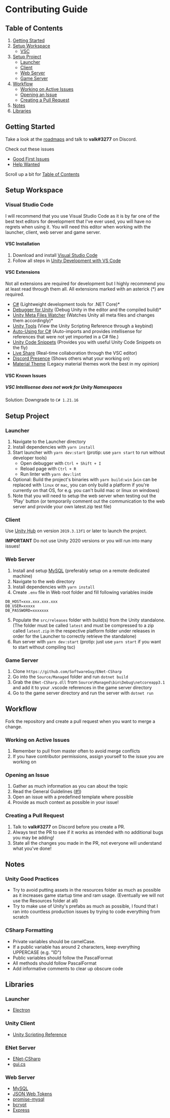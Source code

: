 # Contributing Guide

## Table of Contents

1. [Getting Started](#getting-started)
2. [Setup Workspace](#setup-workspace)
    - [VSC](#visual-studio-code)
3. [Setup Project](#setup-project)
    - [Launcher](#launcher)
    - [Client](#client)
    - [Web Server](#web-server)
    - [Game Server](#game-server)
4. [Workflow](#workflow)
    - [Working on Active Issues](#working-on-active-issues)
    - [Opening an Issue](#opening-an-issue)
    - [Creating a Pull Request](#creating-a-pull-request)
5. [Notes](#notes)
6. [Libraries](#libraries)

## Getting Started

Take a look at the [roadmaps](https://github.com/valkyrienyanko/The-MMORPG-Project/issues?q=is%3Aopen+is%3Aissue+label%3Aroadmap) and talk to **valk#3277** on Discord.

Check out these issues
- [Good First Issues](https://github.com/valkyrienyanko/The-MMORPG-Project/issues?q=is%3Aopen+is%3Aissue+label%3A"good+first+issue")
- [Help Wanted](https://github.com/valkyrienyanko/The-MMORPG-Project/issues?q=is%3Aopen+is%3Aissue+label%3A"help+wanted")

Scroll up a bit for [Table of Contents](https://github.com/valkyrienyanko/The-MMORPG-Project/blob/master/.github/CONTRIBUTING.md#table-of-contents)

## Setup Workspace

### Visual Studio Code

I will recommend that you use Visual Studio Code as it is by far one of the best text editors for development that I've ever used, you will have no regrets when using it. You will need this editor when working with the launcher, client, web server and game server.

#### VSC Installation

1. Download and install [Visual Studio Code](https://code.visualstudio.com)
2. Follow all steps in [Unity Development with VS Code](https://code.visualstudio.com/docs/other/unity)

#### VSC Extensions

Not all extensions are required for development but I highly recommend you at least read through them all. All extensions marked with an asterick (*) are required.
- [C#](https://marketplace.visualstudio.com/items?itemName=ms-dotnettools.csharp) (Lightweight development tools for .NET Core)*
- [Debugger for Unity](https://marketplace.visualstudio.com/items?itemName=Unity.unity-debug) (Debug Unity in the editor and the compiled build)*
- [Unity Meta Files Watcher](https://marketplace.visualstudio.com/items?itemName=PTD.vscode-unitymeta) (Watches Unity all meta files and changes them accordingly)*
- [Unity Tools](https://marketplace.visualstudio.com/items?itemName=Tobiah.unity-tools) (View the Unity Scripting Reference through a keybind)
- [Auto-Using for C#](https://marketplace.visualstudio.com/items?itemName=Fudge.auto-using) (Auto-imports and provides intellisense for references that were not yet imported in a C# file.)
- [Unity Code Snippets](https://marketplace.visualstudio.com/items?itemName=kleber-swf.unity-code-snippets) (Provides you with useful Unity Code Snippets on the fly)
- [Live Share](https://marketplace.visualstudio.com/items?itemName=MS-vsliveshare.vsliveshare) (Real-time collaboration through the VSC editor)
- [Discord Presence](https://marketplace.visualstudio.com/items?itemName=icrawl.discord-vscode) (Shows others what your working on)
- [Material Theme](https://marketplace.visualstudio.com/items?itemName=Equinusocio.vsc-material-theme) (Legacy material themes work the best in my opinion)

#### VSC Known Issues
##### VSC Intellisense does not work for Unity Namespaces

Solution: Downgrade to `C# 1.21.16`

## Setup Project
### Launcher

1. Navigate to the Launcher directory
2. Install dependencies with `yarn install`
3. Start launcher with `yarn dev:start` (protip: use `yarn start` to run without developer tools)
    - Open debugger with `Ctrl + Shift + I`
    - Reload page with `Ctrl + R`
    - Run linter with `yarn dev:lint`
4. Optional: Build the project's binaries with `yarn build:win` (`win` can be replaced with `linux` or `mac`, you can only build a platform if you're currently on that OS, for e.g. you can't build mac or linux on windows)
5. Note that you will need to setup the web server when testing out the 'Play' button (or temporarily comment out the communication to the web server and provide your own latest.zip test file)

### Client

Use [Unity Hub](https://unity3d.com/get-unity/download) on version `2019.3.13f1` or later to launch the project.

**IMPORTANT** Do not use Unity 2020 versions or you will run into many issues!

### Web Server

1. Install and setup [MySQL](https://dev.mysql.com/downloads/installer/) (preferably setup on a remote dedicated machine)
2. Navigate to the web directory
3. Install dependencies with `yarn install`
4. Create `.env` file in Web root folder and fill following variables inside
```
DB_HOST=xxx.xxx.xxx.xxx
DB_USER=xxxxx
DB_PASSWORD=xxxxxxx
```
5. Populate the `src/releases` folder with build(s) from the Unity standalone. (The folder must be called `latest` and must be compressed to a zip called `latest.zip` in the respective platform folder under releases in order for the Launcher to correctly retrieve the standalone)
6. Run server with `yarn dev:start` (protip: just use `yarn start` if you want to start without compiling tsc)

### Game Server

1. Clone `https://github.com/SoftwareGuy/ENet-CSharp`
2. Go into the `Source/Managed` folder and run `dotnet build`
3. Grab the `ENet-CSharp.dll` from `Source\Managed\bin\Debug\netcoreapp3.1` and add it to your .vscode references in the game server directory
4. Go to the game server directory and run the server with `dotnet run`

## Workflow

Fork the repository and create a pull request when you want to merge a change.

### Working on Active Issues

1. Remember to pull from master often to avoid merge conflicts
2. If you have contributor permissions, assign yourself to the issue you are working on

### Opening an Issue

1. Gather as much information as you can about the topic
2. Read the General Guidelines ([#1](https://github.com/valkyrienyanko/ENet-Model/issues/1))
3. Open an issue with a predefined template where possible
4. Provide as much context as possible in your issue!

### Creating a Pull Request

1. Talk to **valk#3277** on Discord before you create a PR.
2. Always test the PR to see if it works as intended with no additional bugs you may be adding!
3. State all the changes you made in the PR, not everyone will understand what you've done!

## Notes
### Unity Good Practices

- Try to avoid putting assets in the resources folder as much as possible as it increases game startup time and ram usage. (Eventually we will not use the Resources folder at all)
- Try to make use of Unity's prefabs as much as possible, I found that I ran into countless production issues by trying to code everything from scratch

### CSharp Formatting

- Private variables should be camelCase.
- If a public variable has around 2 characters, keep everything UPPERCASE (e.g. "ID")
- Public variables should follow the PascalFormat
- All methods should follow PascalFormat
- Add informative comments to clear up obscure code

## Libraries
### Launcher

- [Electron](https://www.electronjs.org/docs)

### Unity Client

- [Unity Scripting Reference](https://docs.unity3d.com/ScriptReference/)

### ENet Server

- [ENet-CSharp](https://github.com/nxrighthere/ENet-CSharp)
- [gui.cs](https://github.com/migueldeicaza/gui.cs)

### Web Server

- [MySQL](https://dev.mysql.com/downloads/installer/)
- [JSON Web Tokens](https://jwt.io)
- [promise-mysql](https://www.npmjs.com/package/promise-mysql)
- [bcrypt](https://www.npmjs.com/package/bcrypt)
- [Express](https://www.npmjs.com/package/express)

